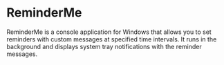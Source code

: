 # ReminderMe
ReminderMe is a console application for Windows that allows you to set reminders with custom messages at specified time intervals. It runs in the background and displays system tray notifications with the reminder messages.
